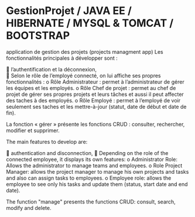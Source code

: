 # GestionProjet / JAVA EE / HIBERNATE / MYSQL & TOMCAT / BOOTSTRAP
application de gestion des projets (projects managment app)
Les fonctionnalités principales à développer sont : 

 l’authentification et la déconnexion,  
 Selon le rôle de l’employé connecté, on lui affiche ses propres fonctionnalités : 
  o Rôle Administrateur : permet à l’administrateur de gérer les équipes et les employés. 
  o Rôle Chef de projet : permet au chef de projet de gérer ses propres projets et leurs tâches et aussi il peut affecter des taches à des      employés. 
  o Rôle Employé : permet à l’employé de voir seulement ses taches et les mettre-à-jour (statut, date de début et date de fin).
  
La fonction « gérer » présente les fonctions CRUD : consulter, rechercher, modifier et supprimer.


The main features to develop are:

 authentication and disconnection,
 Depending on the role of the connected employee, it displays its own features:
  o Administrator Role: Allows the administrator to manage teams and employees.
  o Role Project Manager: allows the project manager to manage his own projects and tasks and also can assign tasks to employees.
  o Employee role: allows the employee to see only his tasks and update them (status, start date and end date).
  
The function "manage" presents the functions CRUD: consult, search, modify and delete.
